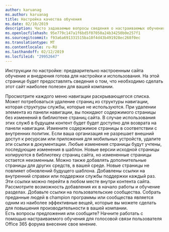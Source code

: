 ```yaml
---
author: karuanag
ms.author: karuanag
title: Настройка качества обучения
ms.date: 02/10/2019
description: Часто задаваемые вопросы сведения о настраиваемых обучения для Office 365
ms.openlocfilehash: 95e779c147a1f6bd5f07050a24b34250b0e257f1
ms.sourcegitcommit: f93a6a691331515ba10f4d43b491928ec268f0ec
ms.translationtype: MT
ms.contentlocale: ru-RU
ms.lasthandoff: 02/12/2019
ms.locfileid: "29952647"
---
```

Инструкции по настройке: предварительно настроенным сайта обучение и внедрения готова для настройки и использования. На этой странице будет предоставлять сведения о том, что необходимо сделать этот сайт наиболее полезен для вашей компании.

Просмотрите каждого меню навигации раскрывающегося списка. Может потребоваться удаление страниц из структуры навигации, которая структуры службы, которые не используются. При удалении элемента из панели навигации, вы покидают содержимого страницы без изменений в библиотеке страниц сайта. В случае использования этих служб в будущем контент будет будет доступно для возврата на панели навигации. Измените содержимое страницы в соответствии с внутренних политик. Если ваша организация не разрешает внешний доступ к ресурсам или приложения для мобильных устройств, удалите эти ссылки в документации. Любые изменения страницы будут учтены, последующие изменения в шаблон. Новые версии исходной страницы копируются в библиотеку страниц сайта, но измененные страницы остается неизменным. Можно также добавлять дополнительные страницы для других средств, в вашей среде. Новые страницы не повлияет обновлений будущего шаблона. Добавлены ссылки на внутренний справки или поддержки службы поддержки каждый раз. Эти ссылки можно перейти в любом месте внутри контента сайта. Рассмотрите возможность добавления их в начало работы и обучение разделах. Добавьте ссылки на пользовательские сообщества. Собрать преданные людей в champion программы или сообщества является одним из наиболее эффективные вещей, которые вы можете сделать для повышения производительности в вашей компании.  
Есть вопросы предложения или сообщите? Начните работать с помощью настраиваемого обучения для голосовой связи пользователя Office 365 форума внесение свое мнение. 